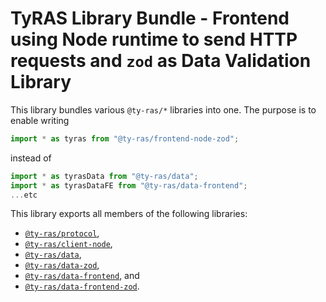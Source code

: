 # TyRAS Library Bundle - Frontend using Node runtime to send HTTP requests and `zod` as Data Validation Library

This library bundles various `@ty-ras/*` libraries into one.
The purpose is to enable writing
```ts
import * as tyras from "@ty-ras/frontend-node-zod";
```
instead of
```ts
import * as tyrasData from "@ty-ras/data";
import * as tyrasDataFE from "@ty-ras/data-frontend";
...etc
```

This library exports all members of the following libraries:
- [`@ty-ras/protocol`](https://npmjs.com/package/@ty-ras/protocol),
- [`@ty-ras/client-node`](https://npmjs.com/package/@ty-ras/client-node),
- [`@ty-ras/data`](https://npmjs.com/package/@ty-ras/data),
- [`@ty-ras/data-zod`](https://npmjs.com/package/@ty-ras/data-zod),
- [`@ty-ras/data-frontend`](https://npmjs.com/package/@ty-ras/data-frontend), and
- [`@ty-ras/data-frontend-zod`](https://npmjs.com/package/@ty-ras/data-frontend-zod).
